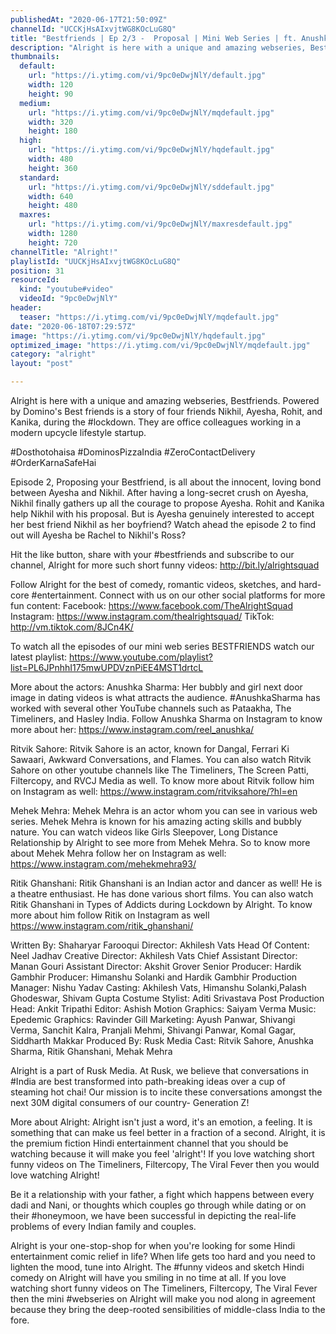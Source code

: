 ```yaml
---
publishedAt: "2020-06-17T21:50:09Z"
channelId: "UCCKjHsAIxvjtWG8KOcLuG8Q"
title: "Bestfriends | Ep 2/3 -  Proposal | Mini Web Series | ft. Anushka Sharma, Ritvik Sahore​, Mehek Mehra"
description: "Alright is here with a unique and amazing webseries, Bestfriends. Powered by Domino's Best friends is a story of four friends Nikhil, Ayesha, Rohit, and Kanika, during the #lockdown. They are office colleagues working in a modern upcycle lifestyle startup.\n\n#Dosthotohaisa #DominosPizzaIndia #ZeroContactDelivery #OrderKarnaSafeHai\n\nEpisode 2, Proposing your Bestfriend, is all about the innocent, loving bond between Ayesha and Nikhil. After having a long-secret crush on Ayesha, Nikhil finally gathers up all the courage to propose Ayesha. Rohit and Kanika help Nikhil with his proposal. But is Ayesha genuinely interested to accept her best friend Nikhil as her boyfriend? Watch ahead the episode 2 to find out will Ayesha be Rachel to Nikhil's Ross?\n\nHit the like button, share with your #bestfriends and subscribe to our channel, Alright for more such short funny videos: http://bit.ly/alrightsquad\n\nFollow Alright for the best of comedy, romantic videos, sketches, and hard-core #entertainment. Connect with us on our other social platforms for more fun content: Facebook: https://www.facebook.com/TheAlrightSquad Instagram: https://www.instagram.com/thealrightsquad/ TikTok: http://vm.tiktok.com/8JCn4K/\n\nTo watch all the episodes of our mini web series BESTFRIENDS watch our latest playlist: https://www.youtube.com/playlist?list=PL6JPnhhI175mwUPDVznPiEE4MST1drtcL\n\nMore about the actors:\nAnushka Sharma: Her bubbly and girl next door image in dating videos is what attracts the audience. #AnushkaSharma has worked with several other YouTube channels such as Pataakha, The Timeliners, and Hasley India. Follow Anushka Sharma on Instagram to know more about her: https://www.instagram.com/reel_anushka/\n\nRitvik Sahore: Ritvik Sahore is an actor, known for Dangal, Ferrari Ki Sawaari, Awkward Conversations, and Flames. You can also watch Ritvik Sahore on other youtube channels like The Timeliners, The Screen Patti, Filtercopy, and RVCJ Media as well. To know more about Ritvik follow him on Instagram as well: https://www.instagram.com/ritviksahore/?hl=en\n\nMehek Mehra: Mehek Mehra is an actor whom you can see in various web series. Mehek Mehra is known for his amazing acting skills and bubbly nature. You can watch videos like Girls Sleepover, Long Distance Relationship by Alright to see more from Mehek Mehra. So to know more about Mehek Mehra follow her on Instagram as well: https://www.instagram.com/mehekmehra93/\n\nRitik Ghanshani: Ritik Ghanshani is an Indian actor and dancer as well! He is a theatre enthusiast. He has done various short films. You can also watch Ritik Ghanshani in Types of Addicts during Lockdown by Alright. To know more about him follow Ritik on Instagram as well https://www.instagram.com/ritik_ghanshani/\n\nWritten By: Shaharyar Farooqui\nDirector: Akhilesh Vats\nHead Of Content: Neel Jadhav \nCreative Director: Akhilesh Vats \nChief Assistant Director: Manan Gouri \nAssistant Director: Akshit Grover\nSenior Producer: Hardik Gambhir\nProducer: Himanshu Solanki and Hardik Gambhir\nProduction Manager: Nishu Yadav\nCasting: Akhilesh Vats, Himanshu Solanki,Palash Ghodeswar, Shivam Gupta\nCostume Stylist: Aditi Srivastava \nPost Production Head: Ankit Tripathi\nEditor: Ashish \nMotion Graphics:  Saiyam Verma\nMusic: Epedemic\nGraphics:  Ravinder Gill\nMarketing: Ayush Panwar, Shivangi Verma, Sanchit Kalra, Pranjali Mehmi, Shivangi Panwar, Komal Gagar, Siddharth Makkar\nProduced By: Rusk Media\nCast: Ritvik Sahore, Anushka Sharma, Ritik Ghanshani, Mehak Mehra\n\nAlright is a part of Rusk Media. At Rusk, we believe that conversations in #India are best transformed into path-breaking ideas over a cup of steaming hot chai! Our mission is to incite these conversations amongst the next 30M digital consumers of our country- Generation Z!\n\nMore about Alright: Alright isn't just a word, it's an emotion, a feeling. It is something that can make us feel better in a fraction of a second. Alright, it is the premium fiction Hindi entertainment channel that you should be watching because it will make you feel 'alright'! If you love watching short funny videos on The Timeliners, Filtercopy, The Viral Fever then you would love watching Alright!\n\nBe it a relationship with your father, a fight which happens between every dadi and Nani, or thoughts which couples go through while dating or on their #honeymoon, we have been successful in depicting the real-life problems of every Indian family and couples.\n\nAlright is your one-stop-shop for when you're looking for some Hindi entertainment comic relief in life? When life gets too hard and you need to lighten the mood, tune into Alright. The #funny videos and sketch Hindi comedy on Alright will have you smiling in no time at all. If you love watching short funny videos on The Timeliners, Filtercopy, The Viral Fever then the mini #webseries on Alright will make you nod along in agreement because they bring the deep-rooted sensibilities of middle-class India to the fore."
thumbnails:
  default:
    url: "https://i.ytimg.com/vi/9pc0eDwjNlY/default.jpg"
    width: 120
    height: 90
  medium:
    url: "https://i.ytimg.com/vi/9pc0eDwjNlY/mqdefault.jpg"
    width: 320
    height: 180
  high:
    url: "https://i.ytimg.com/vi/9pc0eDwjNlY/hqdefault.jpg"
    width: 480
    height: 360
  standard:
    url: "https://i.ytimg.com/vi/9pc0eDwjNlY/sddefault.jpg"
    width: 640
    height: 480
  maxres:
    url: "https://i.ytimg.com/vi/9pc0eDwjNlY/maxresdefault.jpg"
    width: 1280
    height: 720
channelTitle: "Alright!"
playlistId: "UUCKjHsAIxvjtWG8KOcLuG8Q"
position: 31
resourceId:
  kind: "youtube#video"
  videoId: "9pc0eDwjNlY"
header:
  teaser: "https://i.ytimg.com/vi/9pc0eDwjNlY/mqdefault.jpg"
date: "2020-06-18T07:29:57Z"
image: "https://i.ytimg.com/vi/9pc0eDwjNlY/hqdefault.jpg"
optimized_image: "https://i.ytimg.com/vi/9pc0eDwjNlY/mqdefault.jpg"
category: "alright"
layout: "post"

---
```

Alright is here with a unique and amazing webseries, Bestfriends. Powered by Domino's Best friends is a story of four friends Nikhil, Ayesha, Rohit, and Kanika, during the #lockdown. They are office colleagues working in a modern upcycle lifestyle startup.

#Dosthotohaisa #DominosPizzaIndia #ZeroContactDelivery #OrderKarnaSafeHai

Episode 2, Proposing your Bestfriend, is all about the innocent, loving bond between Ayesha and Nikhil. After having a long-secret crush on Ayesha, Nikhil finally gathers up all the courage to propose Ayesha. Rohit and Kanika help Nikhil with his proposal. But is Ayesha genuinely interested to accept her best friend Nikhil as her boyfriend? Watch ahead the episode 2 to find out will Ayesha be Rachel to Nikhil's Ross?

Hit the like button, share with your #bestfriends and subscribe to our channel, Alright for more such short funny videos: http://bit.ly/alrightsquad

Follow Alright for the best of comedy, romantic videos, sketches, and hard-core #entertainment. Connect with us on our other social platforms for more fun content: Facebook: https://www.facebook.com/TheAlrightSquad Instagram: https://www.instagram.com/thealrightsquad/ TikTok: http://vm.tiktok.com/8JCn4K/

To watch all the episodes of our mini web series BESTFRIENDS watch our latest playlist: https://www.youtube.com/playlist?list=PL6JPnhhI175mwUPDVznPiEE4MST1drtcL

More about the actors:
Anushka Sharma: Her bubbly and girl next door image in dating videos is what attracts the audience. #AnushkaSharma has worked with several other YouTube channels such as Pataakha, The Timeliners, and Hasley India. Follow Anushka Sharma on Instagram to know more about her: https://www.instagram.com/reel_anushka/

Ritvik Sahore: Ritvik Sahore is an actor, known for Dangal, Ferrari Ki Sawaari, Awkward Conversations, and Flames. You can also watch Ritvik Sahore on other youtube channels like The Timeliners, The Screen Patti, Filtercopy, and RVCJ Media as well. To know more about Ritvik follow him on Instagram as well: https://www.instagram.com/ritviksahore/?hl=en

Mehek Mehra: Mehek Mehra is an actor whom you can see in various web series. Mehek Mehra is known for his amazing acting skills and bubbly nature. You can watch videos like Girls Sleepover, Long Distance Relationship by Alright to see more from Mehek Mehra. So to know more about Mehek Mehra follow her on Instagram as well: https://www.instagram.com/mehekmehra93/

Ritik Ghanshani: Ritik Ghanshani is an Indian actor and dancer as well! He is a theatre enthusiast. He has done various short films. You can also watch Ritik Ghanshani in Types of Addicts during Lockdown by Alright. To know more about him follow Ritik on Instagram as well https://www.instagram.com/ritik_ghanshani/

Written By: Shaharyar Farooqui
Director: Akhilesh Vats
Head Of Content: Neel Jadhav 
Creative Director: Akhilesh Vats 
Chief Assistant Director: Manan Gouri 
Assistant Director: Akshit Grover
Senior Producer: Hardik Gambhir
Producer: Himanshu Solanki and Hardik Gambhir
Production Manager: Nishu Yadav
Casting: Akhilesh Vats, Himanshu Solanki,Palash Ghodeswar, Shivam Gupta
Costume Stylist: Aditi Srivastava 
Post Production Head: Ankit Tripathi
Editor: Ashish 
Motion Graphics:  Saiyam Verma
Music: Epedemic
Graphics:  Ravinder Gill
Marketing: Ayush Panwar, Shivangi Verma, Sanchit Kalra, Pranjali Mehmi, Shivangi Panwar, Komal Gagar, Siddharth Makkar
Produced By: Rusk Media
Cast: Ritvik Sahore, Anushka Sharma, Ritik Ghanshani, Mehak Mehra

Alright is a part of Rusk Media. At Rusk, we believe that conversations in #India are best transformed into path-breaking ideas over a cup of steaming hot chai! Our mission is to incite these conversations amongst the next 30M digital consumers of our country- Generation Z!

More about Alright: Alright isn't just a word, it's an emotion, a feeling. It is something that can make us feel better in a fraction of a second. Alright, it is the premium fiction Hindi entertainment channel that you should be watching because it will make you feel 'alright'! If you love watching short funny videos on The Timeliners, Filtercopy, The Viral Fever then you would love watching Alright!

Be it a relationship with your father, a fight which happens between every dadi and Nani, or thoughts which couples go through while dating or on their #honeymoon, we have been successful in depicting the real-life problems of every Indian family and couples.

Alright is your one-stop-shop for when you're looking for some Hindi entertainment comic relief in life? When life gets too hard and you need to lighten the mood, tune into Alright. The #funny videos and sketch Hindi comedy on Alright will have you smiling in no time at all. If you love watching short funny videos on The Timeliners, Filtercopy, The Viral Fever then the mini #webseries on Alright will make you nod along in agreement because they bring the deep-rooted sensibilities of middle-class India to the fore.